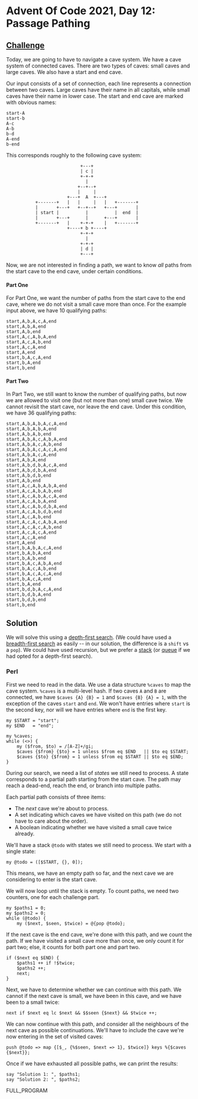 # Advent Of Code 2021, Day 12: Passage Pathing

## [Challenge](https://adventofcode.com/2021/day/12)

Today, we are going to have to navigate a cave system. We have a
cave system of connected caves. There are two types of caves:
small caves and large caves. We also have a start and end cave.

Our input consists of a set of connection, each line represents a
connection between two caves. Large caves have their name in all
capitals, while small caves have their name in lower case. The
start and end cave are marked with obvious names:

~~~~
start-A
start-b
A-c
A-b
b-d
A-end
b-end
~~~~

This corresponds roughly to the following cave system:

~~~~
                            +---+
                            | c |
                            +-+-+
                              |
                           +--+--+
                           |     |
                       +---+  A  +---+
           +-------+   |   |     |   |   +-------+
           |       +---+   +--+--+   +---+       |
           | start |          |          |  end  |
           |       +---+      |      +---+       |
           +-------+   |    +-+-+    |   +-------+
                       +----+ b +----+
                            +-+-+
                              |
                            +-+-+
                            | d |
                            +---+
~~~~

Now, we are not interested in finding a path, we want to know
*all* paths from the start cave to the end cave, under certain
conditions.

#### Part One

For Part One, we want the number of paths from the start cave to the
end cave, where we do not visit a small cave more than once. For the
example input above, we have <span class = "answer">10</span> qualifying
paths:

~~~~
start,A,b,A,c,A,end
start,A,b,A,end
start,A,b,end
start,A,c,A,b,A,end
start,A,c,A,b,end
start,A,c,A,end
start,A,end
start,b,A,c,A,end
start,b,A,end
start,b,end
~~~~

#### Part Two

In Part Two, we still want to know the number of qualifying paths, but
now we are allowed to visit one (but not more than one) small cave twice.
We cannot revisit the start cave, nor leave the end cave. Under this
condition, we have <span class = "answer">36</span> qualifying paths:

~~~~
start,A,b,A,b,A,c,A,end
start,A,b,A,b,A,end
start,A,b,A,b,end
start,A,b,A,c,A,b,A,end
start,A,b,A,c,A,b,end
start,A,b,A,c,A,c,A,end
start,A,b,A,c,A,end
start,A,b,A,end
start,A,b,d,b,A,c,A,end
start,A,b,d,b,A,end
start,A,b,d,b,end
start,A,b,end
start,A,c,A,b,A,b,A,end
start,A,c,A,b,A,b,end
start,A,c,A,b,A,c,A,end
start,A,c,A,b,A,end
start,A,c,A,b,d,b,A,end
start,A,c,A,b,d,b,end
start,A,c,A,b,end
start,A,c,A,c,A,b,A,end
start,A,c,A,c,A,b,end
start,A,c,A,c,A,end
start,A,c,A,end
start,A,end
start,b,A,b,A,c,A,end
start,b,A,b,A,end
start,b,A,b,end
start,b,A,c,A,b,A,end
start,b,A,c,A,b,end
start,b,A,c,A,c,A,end
start,b,A,c,A,end
start,b,A,end
start,b,d,b,A,c,A,end
start,b,d,b,A,end
start,b,d,b,end
start,b,end
~~~~

## Solution

We will solve this using a [depth-first search](#wiki). (We could have
used a [breadth-first search](#wiki) as easily -- in our solution, the
difference is a `shift` vs a `pop`). We could have used recursion, but
we prefer a [stack](#wiki:Stack_(abstract_data_type))
(or [queue](#wiki:FIFO_(computing_and_electronics)) if we had opted for
a depth-first search).

### Perl

First we need to read in the data. We use a data structure `%caves` to
map the cave system. `%caves` is a multi-level hash. If two caves
`A` and `B` are connected, we have `$caves {A} {B} = 1` and
`$caves {B} {A} = 1`, with the exception of the caves `start` and `end`.
We won't have entries where `start` is the second key, nor will we
have entries where `end` is the first key.

~~~~
my $START = "start";
my $END   = "end";

my %caves;
while (<>) {
    my ($from, $to) = /[A-Z]+/gi;
    $caves {$from} {$to} = 1 unless $from eq $END   || $to eq $START;
    $caves {$to} {$from} = 1 unless $from eq $START || $to eq $END;
}
~~~~

During our search, we need a list of *states* we still need to process.
A state corresponds to a partial path starting from the start cave.
The path may reach a dead-end, reach the end, or branch into multiple
paths.

Each partial path consists of three items:

* The *next* cave we're about to process.
* A set indicating which caves we have visited on this path (we do not
  have to care about the order).
* A boolean indicating whether we have visited a small cave twice
  already.

We'll have a stack `@todo` with states we still need to process. We
start with a single state:

~~~~
my @todo = ([$START, {}, 0]);
~~~~

This means, we have an empty path so far, and the next cave we are
considering to enter is the start cave.

We will now loop until the stack is empty. To count paths, we
need two counters, one for each challenge part.

~~~~
my $paths1 = 0;
my $paths2 = 0;
while (@todo) {
    my ($next, $seen, $twice) = @{pop @todo};
~~~~

If the next cave is the end cave, we're done with this path,
and we count the path. If we have visited a small cave more
than once, we only count it for part two; else, it counts 
for both part one and part two.

~~~~
if ($next eq $END) {
    $paths1 ++ if !$twice;
    $paths2 ++;
    next;
}
~~~~

Next, we have to determine whether we can continue with this path.
We cannot if the next cave is small, we have been in this cave, and
we have been to a small twice:

~~~~
next if $next eq lc $next && $$seen {$next} && $twice ++;
~~~~

We can now continue with this path, and consider all the neighbours of
the next cave as possible continuations. We'll have to include the
cave we're now entering in the set of visited caves:

~~~~
push @todo => map {[$_, {%$seen, $next => 1}, $twice]} keys %{$caves {$next}};
~~~~
<!-- %} %} -->

Once if we have exhausted all possible paths, we can print the results:

~~~~
say "Solution 1: ", $paths1;
say "Solution 2: ", $paths2;
~~~~

FULL_PROGRAM
